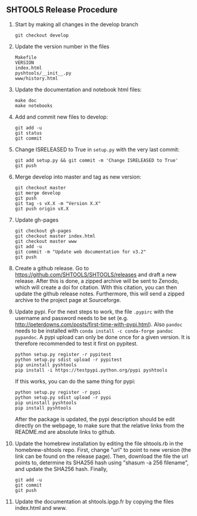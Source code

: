 SHTOOLS Release Procedure
-------------------------

1. Start by making all changes in the develop branch

    ```
    git checkout develop
    ```

2. Update the version number in the files

    ```
    Makefile
    VERSION
    index.html
    pyshtools/__init__.py
    www/history.html
    ```
 
4. Update the documentation and notebook html files:

    ```
    make doc
    make notebooks
    ```
    
5. Add and commit new files to develop:

    ```
    git add -u
    git status
    git commit
    ```
    
6. Change ISRELEASED to True in `setup.py` with the very last commit:

    ```
    git add setup.py && git commit -m 'Change ISRELEASED to True'
    git push
    ```

7. Merge develop into master and tag as new version:

    ```
    git checkout master
    git merge develop
    git push
    git tag -s vX.X -m "Version X.X"
    git push origin vX.X
    ```

7. Update gh-pages

    ```
    git checkout gh-pages
    git checkout master index.html
    git checkout master www
    git add -u
    git commit -m "Update web documentation for v3.2"
    git push
    ```

8. Create a github release. Go to https://github.com/SHTOOLS/SHTOOLS/releases and draft a new release. After this is done, a zipped archive will be sent to Zenodo, which will create a doi for citation. With this citation, you can then update the github release notes. Furthermore, this will send a zipped archive to the project page at Sourceforge.
9. Update pypi. For the next steps to work, the file ```.pypirc``` with the username and password needs to be set (e.g. http://peterdowns.com/posts/first-time-with-pypi.html). Also ```pandoc``` needs to be installed with ```conda install -c conda-forge pandoc pypandoc```. A pypi upload can only be done once for a given version. It is therefore recommended to test it first on pypitest.
    ```
    python setup.py register -r pypitest
    python setup.py sdist upload -r pypitest
    pip uninstall pyshtools
    pip install -i https://testpypi.python.org/pypi pyshtools
    ```
    If this works, you can do the same thing for pypi:
    ```
    python setup.py register -r pypi
    python setup.py sdist upload -r pypi
    pip uninstall pyshtools
    pip install pyshtools
    ```
    After the package is updated, the pypi description should be edit directly on the webpage, to make sure that the relative links from the README.md are absolute links to github.
    
10. Update the homebrew installation by editing the file shtools.rb in the homebrew-shtools repo. First, change "url" to point to new version (the link can be found on the release page). Then, download the file the url points to, determine its SHA256 hash using "shasum -a 256 filename", and update the SHA256 hash. Finally,

    ```
    git add -u
    git commit
    git push
    ```

11. Update the documentation at shtools.ipgp.fr by copying the files index.html and www.
